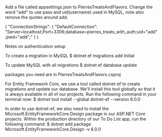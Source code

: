 Add a file called appsettings.json to PierresTreatsAndFlavors. Change the word "add" to use pass and uid(username) used in MySQL, note also remove the quotes around add.

{
  "ConnectionStrings": {
    "DefaultConnection": "Server=localhost;Port=3306;database=pierres_treats_with_auth;uid="add";pwd="add";"
  }
}

Notes on authentication setup

To create a migration in MySQL
$ dotnet ef migrations add Initial

To update MySQL with all migrations
$ dotnet ef database update

packages you need are in PierresTreatsAndFlavors.csproj

For Entity Framework Core, we use a tool called dotnet-ef to create migrations and update our database. We'll install this tool globally so that it is always available in all of our projects. Run the following command in your terminal now:
$ dotnet tool install --global dotnet-ef --version 6.0.0

In order to use dotnet-ef, we also need to install the Microsoft.EntityFrameworkCore.Design package in our ASP.NET Core projects. Within the production directory of our To Do List app, run the following command:
$ dotnet add package Microsoft.EntityFrameworkCore.Design -v 6.0.0
